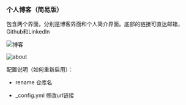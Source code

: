 ### 个人博客（简易版）

包含两个界面，分别是博客界面和个人简介界面。底部的链接可直达邮箱，Github和LinkedIn

![博客](https://tva1.sinaimg.cn/large/0081Kckwgy1gm0fd9xy3bj30mc1d4ag8.jpg)

![about](https://tva1.sinaimg.cn/large/0081Kckwgy1gm0fdbhh5oj30mz13lwk7.jpg)

配置说明（如何重新启用）：

* rename 仓库名

* _config.yml 修改url链接
